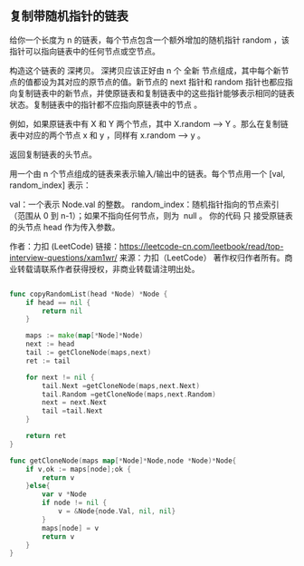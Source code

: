 ## 复制带随机指针的链表

给你一个长度为 n 的链表，每个节点包含一个额外增加的随机指针 random ，该指针可以指向链表中的任何节点或空节点。

构造这个链表的 深拷贝。 深拷贝应该正好由 n 个 全新 节点组成，其中每个新节点的值都设为其对应的原节点的值。新节点的 next 指针和 random 指针也都应指向复制链表中的新节点，并使原链表和复制链表中的这些指针能够表示相同的链表状态。复制链表中的指针都不应指向原链表中的节点 。

例如，如果原链表中有 X 和 Y 两个节点，其中 X.random --> Y 。那么在复制链表中对应的两个节点 x 和 y ，同样有 x.random --> y 。

返回复制链表的头节点。

用一个由 n 个节点组成的链表来表示输入/输出中的链表。每个节点用一个 [val, random_index] 表示：

val：一个表示 Node.val 的整数。
random_index：随机指针指向的节点索引（范围从 0 到 n-1）；如果不指向任何节点，则为  null 。
你的代码 只 接受原链表的头节点 head 作为传入参数。

作者：力扣 (LeetCode)
链接：https://leetcode-cn.com/leetbook/read/top-interview-questions/xam1wr/
来源：力扣（LeetCode）
著作权归作者所有。商业转载请联系作者获得授权，非商业转载请注明出处。

```go

func copyRandomList(head *Node) *Node {
	if head == nil {
		return nil
	}

	maps := make(map[*Node]*Node)
	next := head
	tail := getCloneNode(maps,next)
	ret := tail

	for next != nil {
		tail.Next =getCloneNode(maps,next.Next)
		tail.Random =getCloneNode(maps,next.Random)
		next = next.Next
		tail =tail.Next
	}

	return ret
}

func getCloneNode(maps map[*Node]*Node,node *Node)*Node{
	if v,ok := maps[node];ok {
		return v
	}else{
		var v *Node
		if node != nil {
			v = &Node{node.Val, nil, nil}
		}
		maps[node] = v
		return v
	}
}
```
